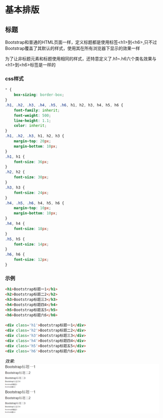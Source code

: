 # 基本排版

## 标题
Bootstrap和普通的HTML页面一样，定义标题都是使用标签&lt;h1&gt;到&lt;h6&gt;,只不过Bootstrap覆盖了其默认的样式，使用其在所有浏览器下显示的效果一样

为了让非标题元素和标题使用相同的样式，还特意定义了.h1~.h6六个类名效果与&lt;h1&gt;到&lt;h6&gt;标签是一样的

### css样式
```css
* {
	box-sizing: border-box;
}
.h1, .h2, .h3, .h4, .h5, .h6, h1, h2, h3, h4, h5, h6 {
	font-family: inherit;
	font-weight: 500;
	line-height: 1.1;
	color: inherit;
}
.h1, .h2, .h3, h1, h2, h3 {
	margin-top: 20px;
	margin-bottom: 10px;
}
.h1, h1 {
	font-size: 36px;
}
.h2, h2 {
	font-size: 30px;
}
.h3, h3 {
	font-size: 24px;
}
.h4, .h5, .h6, h4, h5, h6 {
	margin-top: 10px;
	margin-bottom: 10px;
}
.h4, h4 {
	font-size: 18px;
}
.h5, h5 {
	font-size: 14px;
}
.h6, h6 {
	font-size: 12px;
}
```

### 示例
```html
<h1>Bootstrap标题一1</h1>
<h2>Bootstrap标题二2</h2>
<h3>Bootstrap标题三3</h3>
<h4>Bootstrap标题四4</h4>
<h5>Bootstrap标题五5</h5>
<h6>Bootstrap标题六6</h6>

<div class='h1'>Bootstrap标题一1</div>
<div class='h2'>Bootstrap标题二2</div>
<div class='h3'>Bootstrap标题三3</div>
<div class='h4'>Bootstrap标题四4</div>
<div class='h5'>Bootstrap标题五5</div>
<div class='h6'>Bootstrap标题六6</div>
```
*效果:*
![](./img/0003.png)
